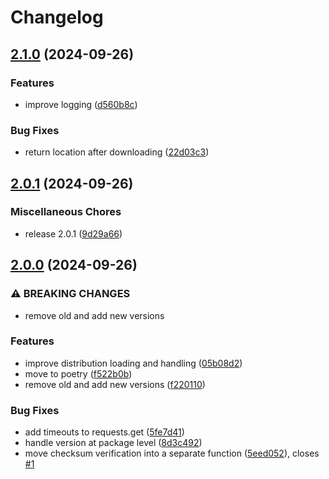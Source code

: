 # Changelog

## [2.1.0](https://github.com/IFCA-Advanced-Computing/imgsync/compare/v2.0.1...v2.1.0) (2024-09-26)


### Features

* improve logging ([d560b8c](https://github.com/IFCA-Advanced-Computing/imgsync/commit/d560b8cd8e0dbbaf641f62b36d6f28290e1381a4))


### Bug Fixes

* return location after downloading ([22d03c3](https://github.com/IFCA-Advanced-Computing/imgsync/commit/22d03c3a44345429f84b2e7ba700d7ebaa7c54e1))

## [2.0.1](https://github.com/IFCA-Advanced-Computing/imgsync/compare/v2.0.0...v2.0.1) (2024-09-26)


### Miscellaneous Chores

* release 2.0.1 ([9d29a66](https://github.com/IFCA-Advanced-Computing/imgsync/commit/9d29a6676eb74efb22595a284f86e7952184e1db))

## [2.0.0](https://github.com/IFCA-Advanced-Computing/imgsync/compare/v1.3.0...v2.0.0) (2024-09-26)


### ⚠ BREAKING CHANGES

* remove old and add new versions

### Features

* improve distribution loading and handling ([05b08d2](https://github.com/IFCA-Advanced-Computing/imgsync/commit/05b08d2b8283add1d524423db8cd934ef154387b))
* move to poetry ([f522b0b](https://github.com/IFCA-Advanced-Computing/imgsync/commit/f522b0bb17bbbb0cf78401dd7ff644ed3916cac2))
* remove old and add new versions ([f220110](https://github.com/IFCA-Advanced-Computing/imgsync/commit/f2201102b26e9f65cfc3cd673520cde07a930ced))


### Bug Fixes

* add timeouts to requests.get ([5fe7d41](https://github.com/IFCA-Advanced-Computing/imgsync/commit/5fe7d41e7c20fe3a9b0bb72e0ffa0d3849385c2c))
* handle version at package level ([8d3c492](https://github.com/IFCA-Advanced-Computing/imgsync/commit/8d3c4928a59e4fe3b9180cb7dd8042d0e6aa8b02))
* move checksum verification into a separate function ([5eed052](https://github.com/IFCA-Advanced-Computing/imgsync/commit/5eed052a6060a8ad1ecd5fd3fbeb59203e6aed7f)), closes [#1](https://github.com/IFCA-Advanced-Computing/imgsync/issues/1)
